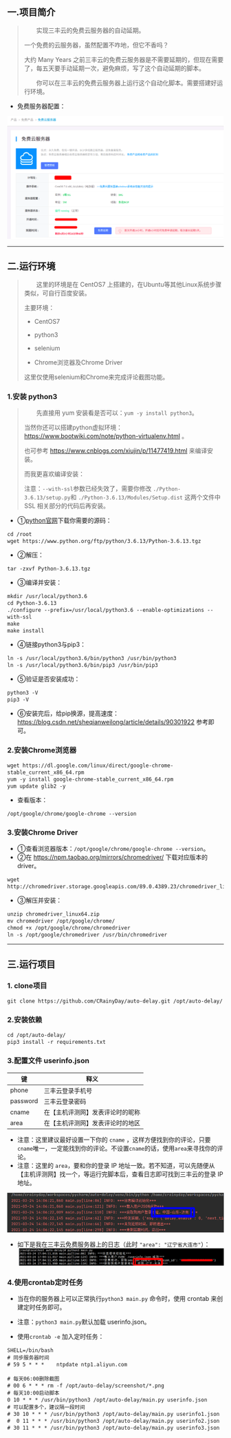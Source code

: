 

## 一.项目简介



> &emsp;&emsp;实现三丰云的免费云服务器的自动延期。
>
> 一个免费的云服务器，虽然配置不咋地，但它不香吗？
>
> 大约 Many Years 之前三丰云的免费云服务器是不需要延期的，但现在需要了，每五天要手动延期一次，避免麻烦，写了这个自动延期的脚本。
>
> &emsp;&emsp;你可以在三丰云的免费云服务器上运行这个自动化脚本。需要搭建好运行环境。



- 免费服务器配置：

![vps](./images/vps.png)



---



## 二.运行环境

> &emsp;&emsp;这里的环境是在 CentOS7 上搭建的，在Ubuntu等其他Linux系统步骤类似，可自行百度安装。
>
> 主要环境：
>
> - CentOS7
>
> - python3
>
> - selenium
>
> - Chrome浏览器及Chrome Driver
>
> 
> 这里仅使用selenium和Chrome来完成评论截图功能。
> 



### 1.安装 python3

> &emsp;&emsp;先直接用 yum 安装看是否可以：`yum -y install python3`。
>
> 当然你还可以搭建python虚拟环境：https://www.bootwiki.com/note/python-virtualenv.html 。
>
> 也可参考 https://www.cnblogs.com/xiujin/p/11477419.html 来编译安装。
>
> 而我更喜欢编译安装：
>
> 注意：`--with-ssl`参数已经失效了，需要你修改 `./Python-3.6.13/setup.py`和 `./Python-3.6.13/Modules/Setup.dist` 这两个文件中 SSL 相关部分的代码后再安装。

- ①[python官网](https://www.python.org/downloads/)下载你需要的源码：

```shell
cd /root
wget https://www.python.org/ftp/python/3.6.13/Python-3.6.13.tgz
```

- ②解压：

```shell
tar -zxvf Python-3.6.13.tgz
```

- ③编译并安装：

```shell
mkdir /usr/local/python3.6
cd Python-3.6.13
./configure --prefix=/usr/local/python3.6 --enable-optimizations --with-ssl
make
make install
```

- ④链接python3与pip3：

```shell
ln -s /usr/local/python3.6/bin/python3 /usr/bin/python3
ln -s /usr/local/python3.6/bin/pip3 /usr/bin/pip3
```

- ⑤验证是否安装成功：

```shell
python3 -V
pip3 -V
```

- ⑥安装完后，给pip换源，提高速度：https://blog.csdn.net/sheqianweilong/article/details/90301922 参考即可。



### 2.安装Chrome浏览器

```shell
wget https://dl.google.com/linux/direct/google-chrome-stable_current_x86_64.rpm
yum -y install google-chrome-stable_current_x86_64.rpm
yum update glib2 -y
```

- 查看版本：

```shell
/opt/google/chrome/google-chrome --version
```



### 3.安装Chrome Driver

- ①查看浏览器版本：`/opt/google/chrome/google-chrome --version`。
- ②在 https://npm.taobao.org/mirrors/chromedriver/ 下载对应版本的 driver。

```shell
wget http://chromedriver.storage.googleapis.com/89.0.4389.23/chromedriver_linux64.zip
```

- ③解压并安装：

```shell
unzip chromedriver_linux64.zip
mv chromedriver /opt/google/chrome/
chmod +x /opt/google/chrome/chromedriver
ln -s /opt/google/chromedriver /usr/bin/chromedriver
```



---



## 三.运行项目



### 1. clone项目

```shell
git clone https://github.com/CRainyDay/auto-delay.git /opt/auto-delay/
```



### 2.安装依赖

```shell
cd /opt/auto-delay/
pip3 install -r requirements.txt
```



### 3.配置文件 userinfo.json

| 键       | 释义                             |
| -------- | -------------------------------- |
| phone    | 三丰云登录手机号                 |
| password | 三丰云登录密码                   |
| cname    | 在【主机评测网】发表评论时的昵称 |
| area     | 在【主机评测网】发表评论时的地区 |



- 注意：这里建议最好设置一下你的 `cname` ，这样方便找到你的评论，只要`cname`唯一，一定能找到你的评论。不设置`cname`的话，使用`area`来寻找你的评论。
- 注意：这里的 `area`，要和你的登录 IP 地址一致。若不知道，可以先随便从【主机评测网】找一个，等运行完脚本后，查看日志即可找到三丰云的登录 IP 地址。

![vps](./images/area.png)

- 如下是我在三丰云免费服务器上的日志（此时 `"area": "辽宁省大连市"`）：
![vps](./images/area1.png)


### 4.使用crontab定时任务

- 当在你的服务器上可以正常执行`python3 main.py` 命令时，使用 crontab 来创建定时任务即可。

- 注意：`python3 main.py`默认加载 userinfo.json。

- 使用`crontab -e` 加入定时任务：

```shell
SHELL=/bin/bash
# 同步服务器时间
# 59 5 * * *    ntpdate ntp1.aliyun.com

# 每天06:00删除截图
# 00 6 * * * rm -f /opt/auto-delay/screenshot/*.png
# 每天10:00启动脚本
0 10 * * * /usr/bin/python3 /opt/auto-delay/main.py userinfo.json
# 可以配置多个，建议隔一段时间
# 30 10 * * * /usr/bin/python3 /opt/auto-delay/main.py userinfo1.json
#  0 11 * * * /usr/bin/python3 /opt/auto-delay/main.py userinfo2.json
# 30 11 * * * /usr/bin/python3 /opt/auto-delay/main.py userinfo3.json

```




